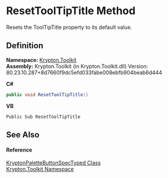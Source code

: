 # ResetToolTipTitle Method


Resets the ToolTipTitle property to its default value.



## Definition
**Namespace:** <a href="79d2eac2-21f4-54ff-7552-b20c33c30600.md">Krypton.Toolkit</a>  
**Assembly:** Krypton.Toolkit (in Krypton.Toolkit.dll) Version: 80.23.10.287+8d7660f9dc5efd033fabe008ebfb904beab6d444

**C#**
``` C#
public void ResetToolTipTitle()
```
**VB**
``` VB
Public Sub ResetToolTipTitle
```



## See Also


#### Reference
<a href="5f3a7c38-a4fb-0fde-2e1a-92d9016bfd1b.md">KryptonPaletteButtonSpecTyped Class</a>  
<a href="79d2eac2-21f4-54ff-7552-b20c33c30600.md">Krypton.Toolkit Namespace</a>  
